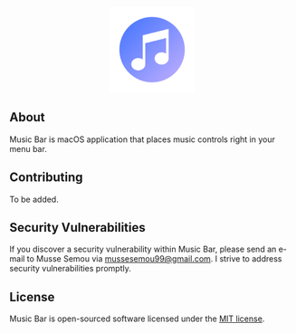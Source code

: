 <p align="center"><img src="docs/images/logo.png?raw=true" width="150"></p>

## About

Music Bar is macOS application that places music controls right in your menu bar. 

## Contributing

To be added.

## Security Vulnerabilities

If you discover a security vulnerability within Music Bar, please send an e-mail to Musse Semou via [mussesemou99@gmail.com](mailto:mussesemou99@gmail.com). I strive to address security vulnerabilities promptly.

## License

Music Bar is open-sourced software licensed under the [MIT license](https://opensource.org/licenses/MIT).
